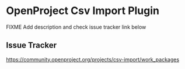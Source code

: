 # OpenProject Csv Import Plugin

FIXME Add description and check issue tracker link below

## Issue Tracker

https://community.openproject.org/projects/csv-import/work_packages
